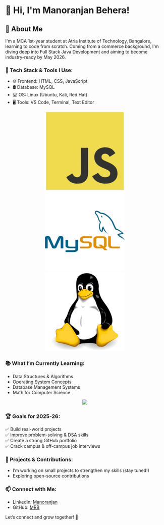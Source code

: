 # 👋 Hi, I'm Manoranjan Behera!  

## 🚀 About Me  
I'm a MCA 1st-year student at Atria Institute of Technology, Bangalore, learning to code from scratch. Coming from a commerce background, I'm diving deep into Full Stack Java Development and aiming to become industry-ready by May 2026.  

### 🔧 Tech Stack & Tools I Use:
- 🌐 Frontend: HTML, CSS, JavaScript  
- 🛢 Database: MySQL  
- 💻 OS: Linux (Ubuntu, Kali, Red Hat)  
- 🖥 Tools: VS Code, Terminal, Text Editor  

<p align="center">
  <img src="https://raw.githubusercontent.com/devicons/devicon/master/icons/javascript/javascript-original.svg" width="50%">
  <img src="https://raw.githubusercontent.com/devicons/devicon/master/icons/mysql/mysql-original-wordmark.svg" width="50%">
  <img src="https://raw.githubusercontent.com/devicons/devicon/master/icons/linux/linux-original.svg" width="50%">
</p>

### 📚 What I’m Currently Learning:
- Data Structures & Algorithms  
- Operating System Concepts  
- Database Management Systems  
- Math for Computer Science  

<p align="center">
  <img src="https://upload.wikimedia.org/wikipedia/commons/9/97/The_Art_of_Computer_Programming.jpg" width="50%">
</p>

### 🏆 Goals for 2025-26:
✅ Build real-world projects  
✅ Improve problem-solving & DSA skills  
✅ Create a strong GitHub portfolio  
✅ Crack campus & off-campus job interviews  

### 🌱 Projects & Contributions:
- I’m working on small projects to strengthen my skills (stay tuned!)  
- Exploring open-source contributions  

### 📫 Connect with Me:
- LinkedIn: [Manoranjan](https://www.linkedin.com/in/manoranjan-behera-39a9a5293) 
- GitHub: [MRB](https://manoranjan8170.github.io/manoranjan-behera/)  

Let’s connect and grow together! 🚀
